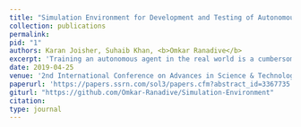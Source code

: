 ```yaml
---
title: "Simulation Environment for Development and Testing of Autonomous Learning Agents"
collection: publications
permalink: 
pid: "1"
authors: Karan Joisher, Suhaib Khan, <b>Omkar Ranadive</b> 
excerpt: 'Training an autonomous agent in the real world is a cumbersome process. The hardware modules required are expensive and they need routine maintenance. The data collection process is time-consuming and it is difficult to collect data in different conditions and scenarios. Moreover, testing these agents in the real world requires many permissions and could be potentially hazardous. This paper introduces a virtual environment for training and testing of autonomous driving agents. The environment has features like customizable car parameters and sensors, different terrains, customizable data extraction parameters, and simulated pedestrian and vehicular traffic. The environment can connect to any learning agent via a communication interface. Therefore, the environment introduced in this paper expedites the training and testing process and the learned knowledge representations can be scaled to the real world.'
date: 2019-04-25
venue: '2nd International Conference on Advances in Science & Technology (ICAST 2019, Elsevier SSRN)'
paperurl: 'https://papers.ssrn.com/sol3/papers.cfm?abstract_id=3367735'
giturl: "https://github.com/Omkar-Ranadive/Simulation-Environment"
citation:
type: journal 
---
```

